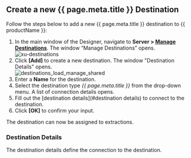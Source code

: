 
## Create a new {{ page.meta.title }} Destination

Follow the steps below to add a new {{ page.meta.title }} destination to {{ productName }}:

1. In the main window of the Designer, navigate to **Server > [Manage Destinations](./managing-destinations)**. The window “Manage Destinations” opens.<br>
![xu-destinations](../../assets/images/xu/documentation/destinations/xu_destination.png)
2. Click **[Add]** to create a new destination. The window "Destination Details" opens.<br>
![destinations_load_manage_shared](../../assets/images/xu/documentation/destinations/destinations_load_manage_shared.png)
3. Enter a **Name** for the destination.
4. Select the destination type *{{ page.meta.title }}* from the drop-down menu. 
A list of connection details opens.
5. Fill out the [destination details](#destination details) to connect to the destination.
5. Click **[OK]** to confirm your input.

The destination can now be assigned to extractions.


### Destination Details

The destination details define the connection to the destination.